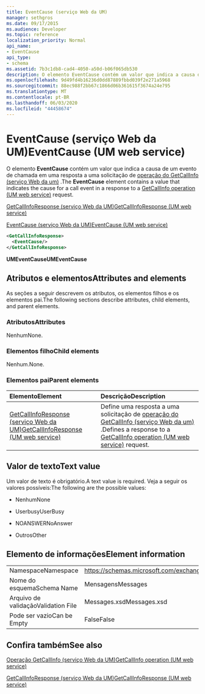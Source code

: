 ```yaml
---
title: EventCause (serviço Web da UM)
manager: sethgros
ms.date: 09/17/2015
ms.audience: Developer
ms.topic: reference
localization_priority: Normal
api_name:
- EventCause
api_type:
- schema
ms.assetid: 7b3c1db8-cad4-4050-a50d-b06f065db530
description: O elemento EventCause contém um valor que indica a causa de um evento de chamada em uma resposta a uma solicitação de operação do GetCallInfo (serviço Web da UM).
ms.openlocfilehash: 9d49fd4b16236d0dd87889fbbd039f2e271a5968
ms.sourcegitcommit: 88ec988f2bb67c1866d06b361615f3674a24e795
ms.translationtype: MT
ms.contentlocale: pt-BR
ms.lasthandoff: 06/03/2020
ms.locfileid: "44458674"
---
```

# <a name="eventcause-um-web-service"></a><span data-ttu-id="4f738-103">EventCause (serviço Web da UM)</span><span class="sxs-lookup"><span data-stu-id="4f738-103">EventCause (UM web service)</span></span>

<span data-ttu-id="4f738-104">O elemento **EventCause** contém um valor que indica a causa de um evento de chamada em uma resposta a uma solicitação de [operação do GetCallInfo (serviço Web da um)](getcallinfo-operation-um-web-service.md) .</span><span class="sxs-lookup"><span data-stu-id="4f738-104">The **EventCause** element contains a value that indicates the cause for a call event in a response to a [GetCallInfo operation (UM web service)](getcallinfo-operation-um-web-service.md) request.</span></span> 
  
[<span data-ttu-id="4f738-105">GetCallInfoResponse (serviço Web da UM)</span><span class="sxs-lookup"><span data-stu-id="4f738-105">GetCallInfoResponse (UM web service)</span></span>](getcallinforesponse-um-web-service.md)
  
[<span data-ttu-id="4f738-106">EventCause (serviço Web da UM)</span><span class="sxs-lookup"><span data-stu-id="4f738-106">EventCause (UM web service)</span></span>](eventcause-um-web-service.md)
  
```xml
<GetCallInfoResponse>
  <EventCause/>
</GetCallInfoResponse>
```

 <span data-ttu-id="4f738-107">**UMEventCause**</span><span class="sxs-lookup"><span data-stu-id="4f738-107">**UMEventCause**</span></span>
## <a name="attributes-and-elements"></a><span data-ttu-id="4f738-108">Atributos e elementos</span><span class="sxs-lookup"><span data-stu-id="4f738-108">Attributes and elements</span></span>

<span data-ttu-id="4f738-109">As seções a seguir descrevem os atributos, os elementos filhos e os elementos pai.</span><span class="sxs-lookup"><span data-stu-id="4f738-109">The following sections describe attributes, child elements, and parent elements.</span></span>
  
### <a name="attributes"></a><span data-ttu-id="4f738-110">Atributos</span><span class="sxs-lookup"><span data-stu-id="4f738-110">Attributes</span></span>

<span data-ttu-id="4f738-111">Nenhum</span><span class="sxs-lookup"><span data-stu-id="4f738-111">None.</span></span>
  
### <a name="child-elements"></a><span data-ttu-id="4f738-112">Elementos filho</span><span class="sxs-lookup"><span data-stu-id="4f738-112">Child elements</span></span>

<span data-ttu-id="4f738-113">Nenhum.</span><span class="sxs-lookup"><span data-stu-id="4f738-113">None.</span></span>
  
### <a name="parent-elements"></a><span data-ttu-id="4f738-114">Elementos pai</span><span class="sxs-lookup"><span data-stu-id="4f738-114">Parent elements</span></span>

|<span data-ttu-id="4f738-115">**Elemento**</span><span class="sxs-lookup"><span data-stu-id="4f738-115">**Element**</span></span>|<span data-ttu-id="4f738-116">**Descrição**</span><span class="sxs-lookup"><span data-stu-id="4f738-116">**Description**</span></span>|
|:-----|:-----|
|[<span data-ttu-id="4f738-117">GetCallInfoResponse (serviço Web da UM)</span><span class="sxs-lookup"><span data-stu-id="4f738-117">GetCallInfoResponse (UM web service)</span></span>](getcallinforesponse-um-web-service.md) <br/> |<span data-ttu-id="4f738-118">Define uma resposta a uma solicitação de [operação do GetCallInfo (serviço Web da um)](getcallinfo-operation-um-web-service.md) .</span><span class="sxs-lookup"><span data-stu-id="4f738-118">Defines a response to a [GetCallInfo operation (UM web service)](getcallinfo-operation-um-web-service.md) request.</span></span>  <br/> |
   
## <a name="text-value"></a><span data-ttu-id="4f738-119">Valor de texto</span><span class="sxs-lookup"><span data-stu-id="4f738-119">Text value</span></span>

<span data-ttu-id="4f738-120">Um valor de texto é obrigatório.</span><span class="sxs-lookup"><span data-stu-id="4f738-120">A text value is required.</span></span> <span data-ttu-id="4f738-121">Veja a seguir os valores possíveis:</span><span class="sxs-lookup"><span data-stu-id="4f738-121">The following are the possible values:</span></span>
  
- <span data-ttu-id="4f738-122">Nenhum</span><span class="sxs-lookup"><span data-stu-id="4f738-122">None</span></span>
    
- <span data-ttu-id="4f738-123">Userbusy</span><span class="sxs-lookup"><span data-stu-id="4f738-123">UserBusy</span></span>
    
- <span data-ttu-id="4f738-124">NOANSWER</span><span class="sxs-lookup"><span data-stu-id="4f738-124">NoAnswer</span></span>
    
- <span data-ttu-id="4f738-125">Outros</span><span class="sxs-lookup"><span data-stu-id="4f738-125">Other</span></span>
    
## <a name="element-information"></a><span data-ttu-id="4f738-126">Elemento de informações</span><span class="sxs-lookup"><span data-stu-id="4f738-126">Element information</span></span>

|||
|:-----|:-----|
|<span data-ttu-id="4f738-127">Namespace</span><span class="sxs-lookup"><span data-stu-id="4f738-127">Namespace</span></span>  <br/> |https://schemas.microsoft.com/exchange/services/2006/messages  <br/> |
|<span data-ttu-id="4f738-128">Nome do esquema</span><span class="sxs-lookup"><span data-stu-id="4f738-128">Schema Name</span></span>  <br/> |<span data-ttu-id="4f738-129">Mensagens</span><span class="sxs-lookup"><span data-stu-id="4f738-129">Messages</span></span>  <br/> |
|<span data-ttu-id="4f738-130">Arquivo de validação</span><span class="sxs-lookup"><span data-stu-id="4f738-130">Validation File</span></span>  <br/> |<span data-ttu-id="4f738-131">Messages.xsd</span><span class="sxs-lookup"><span data-stu-id="4f738-131">Messages.xsd</span></span>  <br/> |
|<span data-ttu-id="4f738-132">Pode ser vazio</span><span class="sxs-lookup"><span data-stu-id="4f738-132">Can be Empty</span></span>  <br/> |<span data-ttu-id="4f738-133">False</span><span class="sxs-lookup"><span data-stu-id="4f738-133">False</span></span>  <br/> |
   
## <a name="see-also"></a><span data-ttu-id="4f738-134">Confira também</span><span class="sxs-lookup"><span data-stu-id="4f738-134">See also</span></span>



[<span data-ttu-id="4f738-135">Operação GetCallInfo (serviço Web da UM)</span><span class="sxs-lookup"><span data-stu-id="4f738-135">GetCallInfo operation (UM web service)</span></span>](getcallinfo-operation-um-web-service.md)
  
[<span data-ttu-id="4f738-136">GetCallInfoResponse (serviço Web da UM)</span><span class="sxs-lookup"><span data-stu-id="4f738-136">GetCallInfoResponse (UM web service)</span></span>](getcallinforesponse-um-web-service.md)

